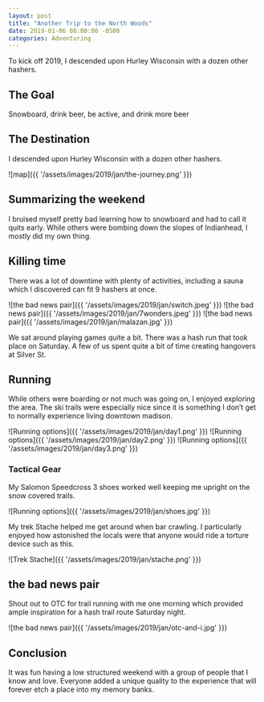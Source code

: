```yaml
---
layout: post
title: "Another Trip to the North Woods"
date: 2019-01-06 08:00:00 -0500
categories: Adventuring
---
```


To kick off 2019, I descended upon Hurley Wisconsin with a dozen other hashers.

## The Goal

Snowboard, drink beer, be active, and drink more beer

## The Destination

I descended upon Hurley Wisconsin with a dozen other hashers.

![map]({{ '/assets/images/2019/jan/the-journey.png' }})

## Summarizing the weekend

I bruised myself pretty bad learning how to snowboard and had to call it quits early. While others were bombing down the slopes of Indianhead, I mostly did my own thing.

## Killing time

There was a lot of downtime with plenty of activities, including a sauna which I discovered can fit 9 hashers at once.

![the bad news pair]({{ '/assets/images/2019/jan/switch.jpeg' }})
![the bad news pair]({{ '/assets/images/2019/jan/7wonders.jpeg' }})
![the bad news pair]({{ '/assets/images/2019/jan/malazan.jpg' }})

We sat around playing games quite a bit. There was a hash run that took place on Saturday. A few of us spent quite a bit of time creating hangovers at Silver St.

## Running

While others were boarding or not much was going on, I enjoyed exploring the area. The ski trails were especially nice since it is something I don’t get to normally experience living downtown madison.

![Running options]({{ '/assets/images/2019/jan/day1.png' }})
![Running options]({{ '/assets/images/2019/jan/day2.png' }})
![Running options]({{ '/assets/images/2019/jan/day3.png' }})

### Tactical Gear

My Salomon Speedcross 3 shoes worked well keeping me upright on the snow covered trails.

![Running options]({{ '/assets/images/2019/jan/shoes.jpg' }}) 

My trek Stache helped me get around when bar crawling. I particularly enjoyed how astonished the locals were that anyone would ride a torture device such as this.

![Trek Stache]({{ '/assets/images/2019/jan/stache.png' }}) 


## the bad news pair

Shout out to OTC for trail running with me one morning which provided ample inspiration for a hash trail route Saturday night.

![the bad news pair]({{ '/assets/images/2019/jan/otc-and-i.jpg' }})

## Conclusion

It was fun having a low structured weekend with a group of people that I know and love. Everyone added a unique quality to the experience that will forever etch a place into my memory banks.